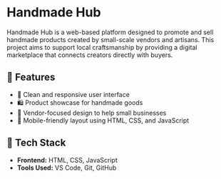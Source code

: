 # Handmade Hub

Handmade Hub is a web-based platform designed to promote and sell handmade products created by small-scale vendors and artisans. This project aims to support local craftsmanship by providing a digital marketplace that connects creators directly with buyers.

## 🌟 Features

- 🎨 Clean and responsive user interface
- 🛍️ Product showcase for handmade goods
- 💼 Vendor-focused design to help small businesses
- 📱 Mobile-friendly layout using HTML, CSS, and JavaScript

## 🚀 Tech Stack

- **Frontend:** HTML, CSS, JavaScript
- **Tools Used:** VS Code, Git, GitHub
